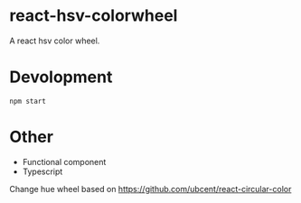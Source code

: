 # react-hsv-colorwheel

A react hsv color wheel.

# Devolopment

`npm start`

# Other

- Functional component
- Typescript

Change hue wheel based on https://github.com/ubcent/react-circular-color
